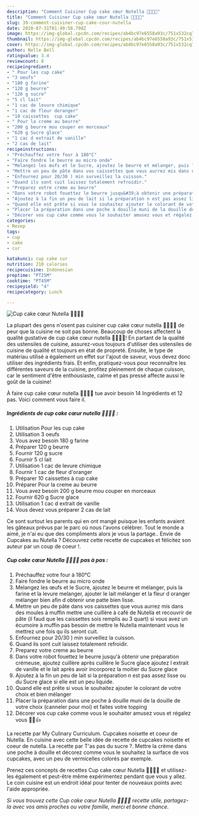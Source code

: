 ```yaml
---
description: "Comment Cuisiner Cup cake cœur Nutella 🧁🧁💕💕"
title: "Comment Cuisiner Cup cake cœur Nutella 🧁🧁💕💕"
slug: 39-comment-cuisiner-cup-cake-cour-nutella
date: 2020-07-31T01:49:58.798Z
image: https://img-global.cpcdn.com/recipes/ab4bc97e6558a93c/751x532cq70/cup-cake-coeur-nutella-🧁🧁💕💕-photo-principale-de-la-recette.jpg
thumbnail: https://img-global.cpcdn.com/recipes/ab4bc97e6558a93c/751x532cq70/cup-cake-coeur-nutella-🧁🧁💕💕-photo-principale-de-la-recette.jpg
cover: https://img-global.cpcdn.com/recipes/ab4bc97e6558a93c/751x532cq70/cup-cake-coeur-nutella-🧁🧁💕💕-photo-principale-de-la-recette.jpg
author: Nelle Bell
ratingvalue: 3.4
reviewcount: 8
recipeingredient:
- " Pour les cup cake"
- "3 oeufs"
- "180 g farine"
- "120 g beurre"
- "120 g sucre"
- "5 cl lait"
- "1 cac de levure chimique"
- "1 cac de fleur doranger"
- "10 caissettes  cup cake"
- " Pour la creme au beurre"
- "200 g beurre mou couper en morceaux"
- "620 g Sucre glace"
- "1 cac d extrait de vanille"
- "2 cas de lait"
recipeinstructions:
- "Préchauffez votre four à 180°C"
- "Faire fondre le beurre au micro onde"
- "Melangez les œufs et le Sucre, ajoutez le beurre et mélanger, puis la farine et la levure melanger, ajouter le lait mélanger et la fleur d oranger mélanger bien afin d obtenir une patte bien lisse."
- "Mettre un peu de pâte dans vos caissettes que vous aurrez mis dans des moules à muffin mettre une cuillère à café de Nutella et recouvrir de pâte (il faud que les caissettes sois remplis au 3 quart) si vous avez un écumoire à muffin pas besoin de mettre le Nutella maintenant vous le mettrez une fois qu ils seront cuit."
- "Enfournez pour 20/30 ) min surveillez la cuisson."
- "Quand ils sont cuit laissez totalement refroidir."
- "Preparez votre creme au beurre"
- "Dans votre robot fouettez le beurre jusqu&#39;à obtenir une préparation crémeuse, ajoutez cuillère après cuillère le Sucre glace ajoutez l extrait de vanille et le lait après avoir incorporez la moitier du Sucre glace"
- "Ajoutez à la fin un peu de lait si la préparation n est pas assez lisse ou du Sucre glace si elle est un peu liquide."
- "Quand elle est prête si vous le souhaitez ajouter le colorant de votre choix et bien mélanger"
- "Placer la préparation dans une poche à douille muni de la douille de votre choix (canneler pour moi) et faites votre topping"
- "Décorer vos cup cake comme vous le souhaiter amusez vous et régalez vous 🤩😉👍"
categories:
- Resep
tags:
- cup
- cake
- cur

katakunci: cup cake cur 
nutrition: 210 calories
recipecuisine: Indonesian
preptime: "PT25M"
cooktime: "PT45M"
recipeyield: "4"
recipecategory: Lunch

---
```



![Cup cake cœur Nutella 🧁🧁💕💕](https://img-global.cpcdn.com/recipes/ab4bc97e6558a93c/751x532cq70/cup-cake-coeur-nutella-🧁🧁💕💕-photo-principale-de-la-recette.jpg)

La plupart des gens n'osent pas cuisiner cup cake cœur nutella 🧁🧁💕💕 de peur que la cuisine ne soit pas bonne. Beaucoup de choses affectent la qualité gustative de cup cake cœur nutella 🧁🧁💕💕! En partant de la qualité des ustensiles de cuisine, assurez-vous toujours d'utiliser des ustensiles de cuisine de qualité et toujours en état de propreté. Ensuite, le type de matériau utilisé a également un effet sur l'ajout de saveur, vous devez donc utiliser des ingrédients frais. Et enfin, pratiquez-vous pour reconnaître les différentes saveurs de la cuisine, profitez pleinement de chaque cuisson, car le sentiment d'être enthousiaste, calme et pas pressé affecte aussi le goût de la cuisine!

<!--inarticleads1-->

À faire cup cake cœur nutella 🧁🧁💕💕 tue avoir besoin 14 Ingrédients et 12 pas. Voici comment vous faire il.

##### Ingrédients de cup cake cœur nutella 🧁🧁💕💕 :

1. Utilisation  Pour les cup cake
1. Utilisation 3 oeufs
1. Vous avez besoin 180 g farine
1. Préparer 120 g beurre
1. Fournir 120 g sucre
1. Fournir 5 cl lait
1. Utilisation 1 cac de levure chimique
1. Fournir 1 cac de fleur d&#39;oranger
1. Préparer 10 caissettes à cup cake
1. Préparer  Pour la creme au beurre
1. Vous avez besoin 200 g beurre mou couper en morceaux
1. Fournir 620 g Sucre glace
1. Utilisation 1 cac d extrait de vanille
1. Vous devez vous préparer 2 cas de lait


Ce sont surtout les parents qui en ont mangé puisque les enfants avaient les gâteaux prévus par le parc où nous l&#39;avons célébrer. Tout le monde a aimé, je n&#39;ai eu que des compliments alors je vous la partage.. Envie de Cupcakes au Nutella ? Découvrez cette recette de cupcakes et félicitez son auteur par un coup de coeur !. 

<!--inarticleads2-->

##### Cup cake cœur Nutella 🧁🧁💕💕 pas à pas :

1. Préchauffez votre four à 180°C
1. Faire fondre le beurre au micro onde
1. Melangez les œufs et le Sucre, ajoutez le beurre et mélanger, puis la farine et la levure melanger, ajouter le lait mélanger et la fleur d oranger mélanger bien afin d obtenir une patte bien lisse.
1. Mettre un peu de pâte dans vos caissettes que vous aurrez mis dans des moules à muffin mettre une cuillère à café de Nutella et recouvrir de pâte (il faud que les caissettes sois remplis au 3 quart) si vous avez un écumoire à muffin pas besoin de mettre le Nutella maintenant vous le mettrez une fois qu ils seront cuit.
1. Enfournez pour 20/30 ) min surveillez la cuisson.
1. Quand ils sont cuit laissez totalement refroidir.
1. Preparez votre creme au beurre
1. Dans votre robot fouettez le beurre jusqu&#39;à obtenir une préparation crémeuse, ajoutez cuillère après cuillère le Sucre glace ajoutez l extrait de vanille et le lait après avoir incorporez la moitier du Sucre glace
1. Ajoutez à la fin un peu de lait si la préparation n est pas assez lisse ou du Sucre glace si elle est un peu liquide.
1. Quand elle est prête si vous le souhaitez ajouter le colorant de votre choix et bien mélanger
1. Placer la préparation dans une poche à douille muni de la douille de votre choix (canneler pour moi) et faites votre topping
1. Décorer vos cup cake comme vous le souhaiter amusez vous et régalez vous 🤩😉👍


La recette par My Culinary Curriculum. Cupcakes noisette et coeur de Nutella. En cuisine avec cette belle idée de recette de cupcakes noisette et coeur de nutella. La recette par T&#39;as pas du sucre ?. Mettre la crème dans une poche à douille et décorez comme vous le souhaitez la surface de vos cupcakes, avec un peu de vermicelles colorés par exemple. 

<!--inarticleads1-->

<p>
Prenez ces concepts de recettes Cup cake cœur Nutella 🧁🧁💕💕 et utilisez-les également et peut-être même expérimentez pendant que vous y allez. Le coin cuisine est un endroit idéal pour tenter de nouveaux points avec l'aide appropriée.
</p>

<p>
<i>Si vous trouvez cette Cup cake cœur Nutella 🧁🧁💕💕 recette utile, partagez-la avec vos amis proches ou votre famille, merci et bonne chance.</i>
</p>
